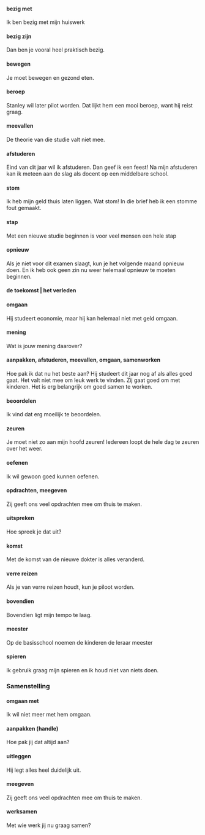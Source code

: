 #### bezig met
Ik ben bezig met mijn huiswerk
#### bezig zijn
Dan ben je vooral heel praktisch bezig.
#### bewegen
Je moet bewegen en gezond eten.
#### beroep
Stanley wil later pilot worden. Dat lijkt hem een mooi beroep, want hij reist graag.
#### meevallen
De theorie van die studie valt niet mee.
#### afstuderen
Eind van dit jaar wil ik afstuderen. Dan geef ik een feest!
Na mijn afstuderen kan ik meteen aan de slag als docent op een middelbare school.
#### stom
Ik heb mijn geld thuis laten liggen. Wat stom!
In die brief heb ik een stomme fout gemaakt.
#### stap
Met een nieuwe studie beginnen is voor veel mensen een hele stap
#### opnieuw
Als je niet voor dit examen slaagt, kun je het volgende maand opnieuw doen.
En ik heb ook geen zin nu weer helemaal opnieuw te moeten beginnen.
#### de toekomst | het verleden
#### omgaan
Hij studeert economie, maar hij kan helemaal niet met geld omgaan.
#### mening
Wat is jouw mening daarover?
#### aanpakken, afstuderen, meevallen, omgaan, samenworken
Hoe pak ik dat nu het beste aan?
Hij studeert dit jaar nog af als alles goed gaat.
Het valt niet mee om leuk werk te vinden.
Zij gaat goed om met kinderen.
Het is erg belangrijk om goed samen te worken. 
#### beoordelen
Ik vind dat erg moeilijk te beoordelen.
#### zeuren
Je moet niet zo aan mijn hoofd zeuren!
Iedereen loopt de hele dag te zeuren over het weer.
#### oefenen
Ik wil gewoon goed kunnen oefenen.
#### opdrachten, meegeven
Zij geeft ons veel opdrachten mee om thuis te maken.
#### uitspreken
Hoe spreek je dat uit?
#### komst
Met de komst van de nieuwe dokter is alles veranderd.
#### verre reizen
Als je van verre reizen houdt, kun je piloot worden.
#### bovendien
Bovendien ligt mijn tempo  te laag.
#### meester
Op de basisschool noemen de kinderen de leraar meester
#### spieren
Ik gebruik graag mijn spieren en ik houd niet van niets doen.


### Samenstelling
#### omgaan met
Ik wil niet meer met hem omgaan.
#### aanpakken (handle)
Hoe pak jij dat altijd aan?
#### uitleggen 
Hij legt alles heel duidelijk uit.
#### meegeven
Zij geeft ons veel opdrachten mee om thuis te maken.
#### werksamen
Met wie werk jij nu graag samen?
